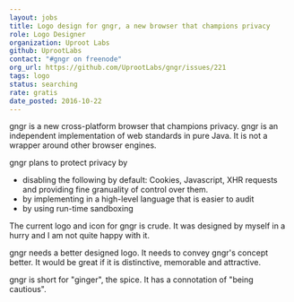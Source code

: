 ```yaml
---
layout: jobs
title: Logo design for gngr, a new browser that champions privacy
role: Logo Designer
organization: Uproot Labs
github: UprootLabs
contact: "#gngr on freenode"
org_url: https://github.com/UprootLabs/gngr/issues/221
tags: logo
status: searching
rate: gratis
date_posted: 2016-10-22
---
```


gngr is a new cross-platform browser that champions privacy. gngr is an independent implementation of web standards in pure Java. It is not a wrapper around other browser engines.

gngr plans to protect privacy by
* disabling the following by default: Cookies, Javascript, XHR requests and providing fine granuality of control over them.
* by implementing in a high-level language that is easier to audit
* by using run-time sandboxing

The current logo and icon for gngr is crude. It was designed by myself in a hurry and I am not quite happy with it.

gngr needs a better designed logo. It needs to convey gngr's concept better. It would be great if it is distinctive, memorable and attractive.

gngr is short for "ginger", the spice. It has a connotation of "being cautious".
